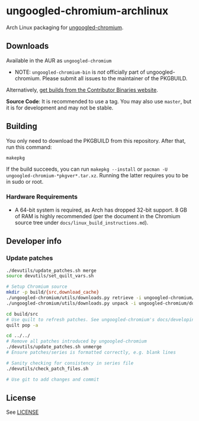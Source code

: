 # ungoogled-chromium-archlinux

Arch Linux packaging for [ungoogled-chromium](//github.com/Eloston/ungoogled-chromium).

## Downloads

Available in the AUR as `ungoogled-chromium`

* NOTE: `ungoogled-chromium-bin` is *not* officially part of ungoogled-chromium. Please submit all issues to the maintainer of the PKGBUILD.

Alternatively, [get builds from the Contributor Binaries website](//ungoogled-software.github.io/ungoogled-chromium-binaries/).

**Source Code**: It is recommended to use a tag. You may also use `master`, but it is for development and may not be stable.

## Building

You only need to download the PKGBUILD from this repository. After that, run this command:

```
makepkg
```

If the build succeeds, you can run `makepkg --install` or `pacman -U ungoogled-chromium-*pkgver*.tar.xz`. Running the latter requires you to be in sudo or root.

### Hardware Requirements

* A 64-bit system is required, as Arch has dropped 32-bit support. 8 GB of RAM is highly recommended (per the document in the Chromium source tree under `docs/linux_build_instructions.md`).

## Developer info

### Update patches

```sh
./devutils/update_patches.sh merge
source devutils/set_quilt_vars.sh

# Setup Chromium source
mkdir -p build/{src,download_cache}
./ungoogled-chromium/utils/downloads.py retrieve -i ungoogled-chromium/downloads.ini -c build/download_cache
./ungoogled-chromium/utils/downloads.py unpack -i ungoogled-chromium/downloads.ini -c build/download_cache build/src

cd build/src
# Use quilt to refresh patches. See ungoogled-chromium's docs/developing.md section "Updating patches" for more details
quilt pop -a

cd ../../
# Remove all patches introduced by ungoogled-chromium
./devutils/update_patches.sh unmerge
# Ensure patches/series is formatted correctly, e.g. blank lines

# Sanity checking for consistency in series file
./devutils/check_patch_files.sh

# Use git to add changes and commit
```

## License

See [LICENSE](LICENSE)
